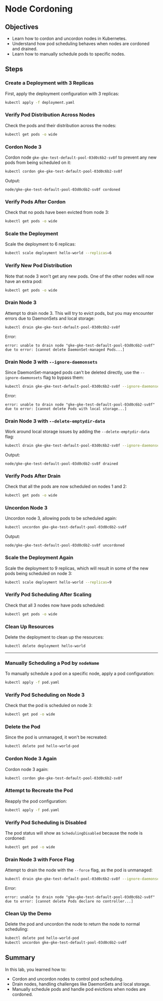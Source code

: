 # Node Cordoning

## Objectives
- Learn how to cordon and uncordon nodes in Kubernetes.
- Understand how pod scheduling behaves when nodes are cordoned and drained.
- Learn how to manually schedule pods to specific nodes.

## Steps

### Create a Deployment with 3 Replicas
First, apply the deployment configuration with 3 replicas:
```bash
kubectl apply -f deployment.yaml
```

### Verify Pod Distribution Across Nodes
Check the pods and their distribution across the nodes:
```bash
kubectl get pods -o wide
```

### Cordon Node 3
Cordon node `gke-gke-test-default-pool-03d0c6b2-sv8f` to prevent any new pods from being scheduled on it:
```bash
kubectl cordon gke-gke-test-default-pool-03d0c6b2-sv8f
```
Output:
```
node/gke-gke-test-default-pool-03d0c6b2-sv8f cordoned
```

### Verify Pods After Cordon
Check that no pods have been evicted from node 3:
```bash
kubectl get pods -o wide
```

### Scale the Deployment
Scale the deployment to 6 replicas:
```bash
kubectl scale deployment hello-world --replicas=6
```

### Verify New Pod Distribution
Note that node 3 won't get any new pods. One of the other nodes will now have an extra pod:
```bash
kubectl get pods -o wide
```

### Drain Node 3
Attempt to drain node 3. This will try to evict pods, but you may encounter errors due to DaemonSets and local storage:
```bash
kubectl drain gke-gke-test-default-pool-03d0c6b2-sv8f
```
Error:
```
error: unable to drain node "gke-gke-test-default-pool-03d0c6b2-sv8f" due to error: [cannot delete DaemonSet-managed Pods...]
```

### Drain Node 3 with `--ignore-daemonsets`
Since DaemonSet-managed pods can't be deleted directly, use the `--ignore-daemonsets` flag to bypass them:
```bash
kubectl drain gke-gke-test-default-pool-03d0c6b2-sv8f --ignore-daemonsets
```
Error:
```
error: unable to drain node "gke-gke-test-default-pool-03d0c6b2-sv8f" due to error: [cannot delete Pods with local storage...]
```

### Drain Node 3 with `--delete-emptydir-data`
Work around local storage issues by adding the `--delete-emptydir-data` flag:
```bash
kubectl drain gke-gke-test-default-pool-03d0c6b2-sv8f --ignore-daemonsets --delete-emptydir-data
```
Output:
```
node/gke-gke-test-default-pool-03d0c6b2-sv8f drained
```

### Verify Pods After Drain
Check that all the pods are now scheduled on nodes 1 and 2:
```bash
kubectl get pods -o wide
```

### Uncordon Node 3
Uncordon node 3, allowing pods to be scheduled again:
```bash
kubectl uncordon gke-gke-test-default-pool-03d0c6b2-sv8f
```
Output:
```
node/gke-gke-test-default-pool-03d0c6b2-sv8f uncordoned
```

### Scale the Deployment Again
Scale the deployment to 9 replicas, which will result in some of the new pods being scheduled on node 3:
```bash
kubectl scale deployment hello-world --replicas=9
```

### Verify Pod Scheduling After Scaling
Check that all 3 nodes now have pods scheduled:
```bash
kubectl get pods -o wide
```

### Clean Up Resources
Delete the deployment to clean up the resources:
```bash
kubectl delete deployment hello-world
```

---

### Manually Scheduling a Pod by `nodeName`
To manually schedule a pod on a specific node, apply a pod configuration:
```bash
kubectl apply -f pod.yaml
```

### Verify Pod Scheduling on Node 3
Check that the pod is scheduled on node 3:
```bash
kubectl get pod -o wide
```

### Delete the Pod
Since the pod is unmanaged, it won't be recreated:
```bash
kubectl delete pod hello-world-pod
```

### Cordon Node 3 Again
Cordon node 3 again:
```bash
kubectl cordon gke-gke-test-default-pool-03d0c6b2-sv8f
```

### Attempt to Recreate the Pod
Reapply the pod configuration:
```bash
kubectl apply -f pod.yaml
```

### Verify Pod Scheduling is Disabled
The pod status will show as `SchedulingDisabled` because the node is cordoned:
```bash
kubectl get pod -o wide
```

### Drain Node 3 with Force Flag
Attempt to drain the node with the `--force` flag, as the pod is unmanaged:
```bash
kubectl drain gke-gke-test-default-pool-03d0c6b2-sv8f --ignore-daemonsets
```
Error:
```
error: unable to drain node "gke-gke-test-default-pool-03d0c6b2-sv8f" due to error: [cannot delete Pods declare no controller...]
```

### Clean Up the Demo
Delete the pod and uncordon the node to return the node to normal scheduling:
```bash
kubectl delete pod hello-world-pod
kubectl uncordon gke-gke-test-default-pool-03d0c6b2-sv8f
```

## Summary
In this lab, you learned how to:
- Cordon and uncordon nodes to control pod scheduling.
- Drain nodes, handling challenges like DaemonSets and local storage.
- Manually schedule pods and handle pod evictions when nodes are cordoned.
